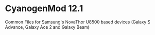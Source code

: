 CyanogenMod 12.1
===================================

Common Files for Samsung's NovaThor U8500 based devices (Galaxy S Advance, Galaxy Ace 2 and Galaxy Beam)
